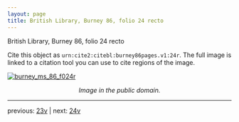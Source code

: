 ```yaml
---
layout: page
title: British Library, Burney 86, folio 24 recto
---
```


British Library, Burney 86, folio 24 recto

Cite this object as `urn:cite2:citebl:burney86pages.v1:24r`.  The full image is linked to a citation tool you can use to cite regions of the image.

[![burney_ms_86_f024r](http://www.homermultitext.org/iipsrv?IIIF=/project/homer/pyramidal/deepzoom/citebl/burney86imgs/v1/burney_ms_86_f024r.tif/full/800,/0/default.jpg)](http://www.homermultitext.org/ict2/?urn=urn:cite2:citebl:burney86imgs.v1:burney_ms_86_f024r) 

<p style="text-align: center; font-style: italic;">Image in the public domain.</p>

---

previous: [23v](../23v/) | next: [24v](../24v/)